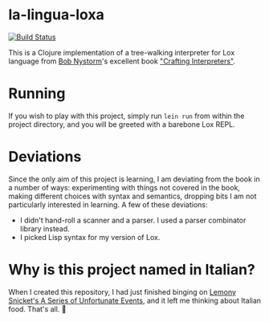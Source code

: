 # la-lingua-loxa

[![Build Status](https://travis-ci.org/missingfaktor/la-lingua-loxa.svg?branch=master)](https://travis-ci.org/missingfaktor/la-lingua-loxa)

This is a Clojure implementation of a tree-walking interpreter for Lox language from [Bob Nystorm](https://twitter.com/munificentbob)'s excellent book ["Crafting Interpreters"](http://craftinginterpreters.com/).

# Running

If you wish to play with this project, simply run `lein run` from within the project directory, and you will be greeted with a barebone Lox REPL.

# Deviations

Since the only aim of this project is learning, I am deviating from the book in a number of ways: experimenting with things not covered in the book, making different choices with syntax and semantics, dropping bits I am not particularly interested in learning. A few of these deviations:

- I didn't hand-roll a scanner and a parser. I used a parser combinator library instead.
- I picked Lisp syntax for my version of Lox.

# Why is this project named in Italian?

When I created this repository, I had just finished binging on [Lemony Snicket's A Series of Unfortunate Events](https://en.wikipedia.org/wiki/A_Series_of_Unfortunate_Events_(TV_series)), and it left me thinking about Italian food. That's all. :spaghetti:
